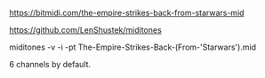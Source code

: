https://bitmidi.com/the-empire-strikes-back-from-starwars-mid

https://github.com/LenShustek/miditones

miditones -v -i -pt The-Empire-Strikes-Back-\(From-\'Starwars\'\).mid 

6 channels by default.